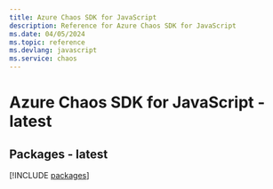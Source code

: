```yaml
---
title: Azure Chaos SDK for JavaScript
description: Reference for Azure Chaos SDK for JavaScript
ms.date: 04/05/2024
ms.topic: reference
ms.devlang: javascript
ms.service: chaos
---
```

# Azure Chaos SDK for JavaScript - latest
## Packages - latest
[!INCLUDE [packages](chaos-index.md)]